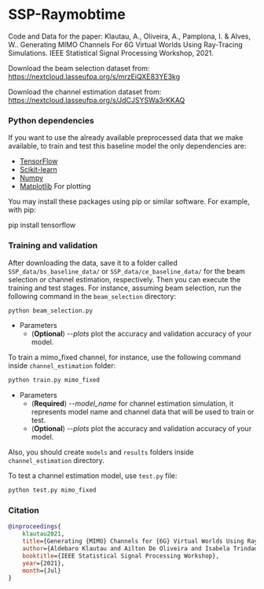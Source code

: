 # SSP-Raymobtime
Code and Data for the paper:
Klautau, A., Oliveira, A., Pamplona, I. & Alves, W.. Generating MIMO Channels For 6G Virtual Worlds Using Ray-Tracing Simulations. IEEE Statistical Signal Processing Workshop, 2021.

Download the beam selection dataset from: https://nextcloud.lasseufpa.org/s/mrzEiQXE83YE3kg

Download the channel estimation dataset from: https://nextcloud.lasseufpa.org/s/JdCJSYSWa3rKKAQ

### Python dependencies
If you want to use the already available preprocessed data that we make available, to train and test this baseline
model the only dependencies are:  
* [TensorFlow](https://www.tensorflow.org/install)
* [Scikit-learn](https://scikit-learn.org/stable/install.html)
* [Numpy](https://numpy.org/install/)
* [Matplotlib](https://matplotlib.org/users/installing.html) For plotting

You may install these packages using pip or similar software. For example, with pip:

pip install tensorflow

### Training and validation
After downloading the data, save it to a folder called `SSP_data/bs_baseline_data/` or `SSP_data/ce_baseline_data/` for the beam selection or channel estimation, respectively. Then you can execute the training and test stages. For instance, assuming beam selection, run the following command in the `beam_selection` directory:

```bash
python beam_selection.py
```

* Parameters   
  * (**Optional**) *--plots* plot the accuracy and validation accuracy of your model.


To train a mimo_fixed channel, for instance, use the following command inside `channel_estimation` folder:
```bash
python train.py mimo_fixed
```

* Parameters 
  * (**Required**) *--model_name* for channel estimation simulation, it represents model name and channel data that will be used to train or test.
  * (**Optional**) *--plots* plot the accuracy and validation accuracy of your model.

Also, you should create `models` and `results` folders inside `channel_estimation` directory.

To test a channel estimation model, use `test.py` file:
```bash
python test.py mimo_fixed
```

### Citation

```bibtex
@inproceedings{
    klautau2021,
    title={Generating {MIMO} Channels for {6G} Virtual Worlds Using Ray-tracing Simulations},
    author={Aldebaro Klautau and Ailton De Oliveira and Isabela Trindade and Wesin Alves},
    booktitle={IEEE Statistical Signal Processing Workshop},
    year={2021},
    month={Jul}
}
```
